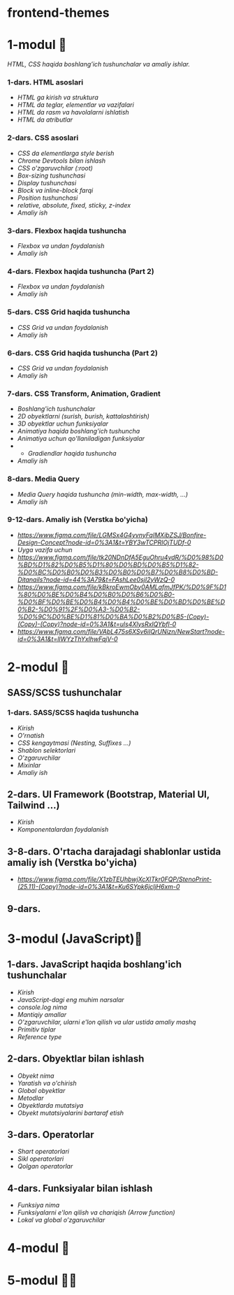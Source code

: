 # frontend-themes

# 1-modul 🥴

*HTML, CSS haqida boshlang’ich tushunchalar va amaliy ishlar.*

### 1-dars. HTML asoslari
* _HTML ga kirish va struktura_
* _HTML da teglar, elementlar va vazifalari_
* _HTML da rasm va havolalarni ishlatish_
* _HTML da atributlar_

### 2-dars. CSS asoslari
* _CSS da elementlarga style berish_
* _Chrome Devtools bilan ishlash_
* _CSS o'zgaruvchilar (:root)_
* _Box-sizing tushunchasi_
* _Display tushunchasi_
* _Block va inline-block farqi_
* _Position tushunchasi_
* _relative, absolute, fixed, sticky, z-index_
* _Amaliy ish_

### 3-dars. Flexbox haqida tushuncha
* _Flexbox va undan foydalanish_
* _Amaliy ish_

### 4-dars. Flexbox haqida tushuncha (Part 2)
* _Flexbox va undan foydalanish_
* _Amaliy ish_

### 5-dars. CSS Grid haqida tushuncha
* _CSS Grid va undan foydalanish_
* _Amaliy ish_

### 6-dars. CSS Grid haqida tushuncha (Part 2)
* _CSS Grid va undan foydalanish_
* _Amaliy ish_

### 7-dars. CSS Transform, Animation, Gradient
* _Boshlang'ich tushunchalar_
* _2D obyektlarni (surish, burish, kattalashtirish)_
* _3D obyektlar uchun funksiyalar_
* _Animatiya haqida boshlang'ich tushuncha_
* _Animatiya uchun qo'llaniladigan funksiyalar_
* * _Gradiendlar haqida tushuncha_
* _Amaliy ish_

### 8-dars. Media Query
* _Media Query haqida tushuncha (min-width, max-width, ...)_
* _Amaliy ish_

### 9-12-dars. Amaliy ish (Verstka bo'yicha)
* _https://www.figma.com/file/LGMSx4G4yvnyFqIMXibZSJ/Bonfire-Design-Concept?node-id=0%3A1&t=YBY3wTCPRIOjTUDf-0_
* _Uyga vazifa uchun_
* _https://www.figma.com/file/tk20NDnDfA5EguOhru4vdR/%D0%98%D0%BD%D1%82%D0%B5%D1%80%D0%BD%D0%B5%D1%82-%D0%BC%D0%B0%D0%B3%D0%B0%D0%B7%D0%B8%D0%BD-Ditanails?node-id=44%3A79&t=FAshLee0sjI2yWzQ-0_
* _https://www.figma.com/file/kBkroEwmOby0AMLafmJfPK/%D0%9F%D1%80%D0%BE%D0%B4%D0%B0%D0%B6%D0%B0-%D0%BF%D0%BE%D0%B4%D0%B4%D0%BE%D0%BD%D0%BE%D0%B2-%D0%91%2F%D0%A3-%D0%B2-%D0%9C%D0%BE%D1%81%D0%BA%D0%B2%D0%B5-(Copy)-(Copy)-(Copy)?node-id=0%3A1&t=uls4XlysRxlQYbfl-0_
* _https://www.figma.com/file/VAbL475s6XSv6iIQrUNizn/NewStart?node-id=0%3A1&t=lIWYzThYxlhwFqjV-0_

# 2-modul 🤯

## SASS/SCSS tushunchalar

### 1-dars. SASS/SCSS haqida tushuncha
* _Kirish_
* _O'rnatish_
* _CSS kengaytmasi (Nesting, Suffixes ...)_
* _Shablon selektorlari_
* _O'zgaruvchilar_
* _Mixinlar_
* _Amaliy ish_

## 2-dars. UI Framework (Bootstrap, Material UI, Tailwind ...)
* _Kirish_
* _Komponentalardan foydalanish_

## 3-8-dars. O'rtacha darajadagi shablonlar ustida amaliy ish (Verstka bo'yicha)
* _https://www.figma.com/file/X1zbTEUhbwjXcXlTkr0FQP/StenoPrint-(25.11)-(Copy)?node-id=0%3A1&t=Ku6SYpk6jcljH6xm-0_

## 9-dars. 

# 3-modul (JavaScript)🤕

## 1-dars. JavaScript haqida boshlang'ich tushunchalar
* _Kirish_
* _JavaScript-dagi eng muhim narsalar_
* _console.log nima_
* _Mantiqiy amallar_
* _O'zgaruvchilar, ularni e'lon qilish va ular ustida amaliy mashq_
* _Primitiv tiplar_
* _Reference type_

## 2-dars. Obyektlar bilan ishlash
* _Obyekt nima_
* _Yaratish va o'chirish_
* _Global obyektlar_
* _Metodlar_
* _Obyektlarda mutatsiya_
* _Obyekt mutatsiyalarini bartaraf etish_

## 3-dars. Operatorlar
* _Shart operatorlari_
* _Sikl operatorlari_
* _Qolgan operatorlar_

## 4-dars. Funksiyalar bilan ishlash
* _Funksiya nima_
* _Funksiyalarni e'lon qilish va chariqish (Arrow function)_
* _Lokal va global o’zgaruvchilar_

# 4-modul 🧐

# 5-modul 💪🤓
